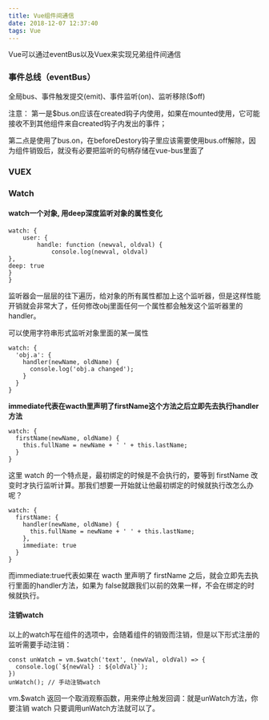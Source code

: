 ```yaml
---
title: Vue组件间通信
date: 2018-12-07 12:37:40
tags: Vue
---
```

Vue可以通过eventBus以及Vuex来实现兄弟组件间通信
<!-- more -->

### 事件总线（eventBus）
全局bus、事件触发提交(emit)、事件监听(on)、监听移除($off)

注意：
第一是$bus.on应该在created钩子内使用，如果在mounted使用，它可能接收不到其他组件来自created钩子内发出的事件；

第二点是使用了bus.on，在beforeDestory钩子里应该需要使用bus.off解除，因为组件销毁后，就没有必要把监听的句柄存储在vue-bus里面了

### VUEX

### Watch
#### watch一个对象, 用deep深度监听对象的属性变化
```
watch: {
	user: {
		handle: function (newval, oldval) {
			console.log(newval, oldval)		
},
deep: true
}
}
```
监听器会一层层的往下遍历，给对象的所有属性都加上这个监听器，但是这样性能开销就会非常大了，任何修改obj里面任何一个属性都会触发这个监听器里的 handler。

可以使用字符串形式监听对象里面的某一属性
```
watch: {
  'obj.a': {
    handler(newName, oldName) {
      console.log('obj.a changed');
    }
  }
}
```
**immediate代表在wacth里声明了firstName这个方法之后立即先去执行handler方法**
```
watch: {
  firstName(newName, oldName) {
    this.fullName = newName + ' ' + this.lastName;
  }
}
```
这里 watch 的一个特点是，最初绑定的时候是不会执行的，要等到 firstName 改变时才执行监听计算。那我们想要一开始就让他最初绑定的时候就执行改怎么办呢？
```
watch: {
  firstName: {
    handler(newName, oldName) {
      this.fullName = newName + ' ' + this.lastName;
    },
    immediate: true
  }
}
```
而immediate:true代表如果在 wacth 里声明了 firstName 之后，就会立即先去执行里面的handler方法，如果为 false就跟我们以前的效果一样，不会在绑定的时候就执行。

#### 注销watch
以上的watch写在组件的选项中，会随着组件的销毁而注销，但是以下形式注册的监听需要手动注销：
```
const unWatch = vm.$watch('text', (newVal, oldVal) => {
  console.log(`${newVal} : ${oldVal}`);
})
unWatch(); // 手动注销watch
```
vm.$watch 返回一个取消观察函数，用来停止触发回调：就是unWatch方法，你要注销 watch 只要调用unWatch方法就可以了。